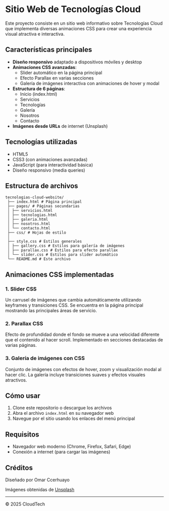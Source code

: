 # Sitio Web de Tecnologías Cloud

Este proyecto consiste en un sitio web informativo sobre Tecnologías Cloud que implementa diversas animaciones CSS para crear una experiencia visual atractiva e interactiva.

## Características principales

- **Diseño responsivo** adaptado a dispositivos móviles y desktop
- **Animaciones CSS avanzadas**:
  - Slider automático en la página principal
  - Efecto Parallax en varias secciones
  - Galería de imágenes interactiva con animaciones de hover y modal
- **Estructura de 6 páginas**:
  - Inicio (index.html)
  - Servicios
  - Tecnologías
  - Galería
  - Nosotros
  - Contacto
- **Imágenes desde URLs** de internet (Unsplash)

## Tecnologías utilizadas

- HTML5
- CSS3 (con animaciones avanzadas)
- JavaScript (para interactividad básica)
- Diseño responsivo (media queries)

## Estructura de archivos
```
tecnologias-cloud-website/
 ├── index.html # Página principal 
 ├── pages/ # Páginas secundarias 
 │ ├── servicios.html 
 │ ├── tecnologias.html 
 │ ├── galeria.html 
 │ ├── nosotros.html 
 │ └── contacto.html 
 ├── css/ # Hojas de estilo 
 │ 
 ├── style.css # Estilos generales 
 │ ├── gallery.css # Estilos para galería de imágenes 
 │ ├── parallax.css # Estilos para efecto parallax 
 │ └── slider.css # Estilos para slider automático 
 └── README.md # Este archivo
```
## Animaciones CSS implementadas

### 1. Slider CSS
Un carrusel de imágenes que cambia automáticamente utilizando keyframes y transiciones CSS. Se encuentra en la página principal mostrando las principales áreas de servicio.

### 2. Parallax CSS
Efecto de profundidad donde el fondo se mueve a una velocidad diferente que el contenido al hacer scroll. Implementado en secciones destacadas de varias páginas.

### 3. Galería de imágenes con CSS
Conjunto de imágenes con efectos de hover, zoom y visualización modal al hacer clic. La galería incluye transiciones suaves y efectos visuales atractivos.

## Cómo usar

1. Clone este repositorio o descargue los archivos
2. Abra el archivo `index.html` en su navegador web
3. Navegue por el sitio usando los enlaces del menú principal

## Requisitos

- Navegador web moderno (Chrome, Firefox, Safari, Edge)
- Conexión a internet (para cargar las imágenes)

## Créditos

Diseñado por Omar Ccerhuayo

Imágenes obtenidas de [Unsplash](https://unsplash.com/)

---

© 2025 CloudTech